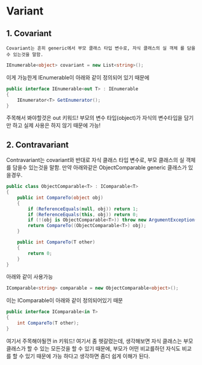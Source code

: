 # Variant
## 1. Covariant
	Covariant는 흔히 generic에서 부모 클래스 타입 변수로, 자식 클래스의 실 객체 를 담을수 있는것을 말함.
```csharp
IEnumerable<object> covariant = new List<string>();
```
이게 가능한게 IEnumerable이 아래와 같이 정의되어 있기 때문에
```csharp
public interface IEnumerable<out T> : IEnumerable
{
	IEnumerator<T> GetEnumerator();
}
```
주목해서 봐야할것은 out 키워드!
부모의 변수 타입(object)가 자식의 변수타입을 담기만 하고 실제 사용은 하지 않기 때문에 가능!

## 2. Contravariant
Contravariant는 covariant와 반대로 자식 클래스 타입 변수로, 부모 클래스의 실 객체를 담을수 있는것을 말함.
만약 아래와같은 ObjectComparable generic 클래스가 있을경우.
```csharp
public class ObjectComparable<T> : IComparable<T>
{
    public int CompareTo(object obj)
    {
        if (ReferenceEquals(null, obj)) return 1;
        if (ReferenceEquals(this, obj)) return 0;
        if (!(obj is ObjectComparable<T>)) throw new ArgumentException($"Object must be of type {nameof(ObjectComparable<T>)}");
        return CompareTo((ObjectComparable<T>) obj);
    }

    public int CompareTo(T other)
    {
        return 0;
    }
}
```
 아래와 같이 사용가능
```csharp
IComparable<string> comparable = new ObjectComparable<object>();
```
이는 IComparable이 아래와 같이 정의되어있기 때문
```csharp
public interface IComparable<in T>
{
	int CompareTo(T other);
}
```
여기서 주목해야될껀 in 키워드!
여기서 좀 헷갈렸는데, 생각해보면 자식 클래스는 부모클래스가 할 수 있는 모든것을 할 수 있기 때문에, 부모가 어떤 비교를하던
자식도 비교를 할 수 있기 때문에 가능 하다고 생각하면 좀더 쉽게 이해가 된다.
